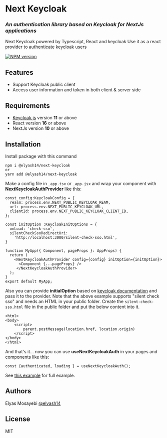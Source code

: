 # Next Keycloak

### _An authentication library based on Keycloak for NextJs applications_

Next Keycloak powered by Typescript, React and keycloak
Use it as a react provider to authenticate keycloak users

[![NPM version](https://img.shields.io/badge/npm-v2.0.0-blue)]()

## Features

- Support Keycloak public client
- Access user information and token in both client & server side

## Requirements

- [Keycloak.js](https://www.npmjs.com/package/keycloak-js) version **11** or above
- React version **16** or above
- NextJs version **10** or above

## Installation

Install package with this command

```shell
npm i @elyash14/next-keycloak
or
yarn add @elyash14/next-keycloak
```

Make a config file in `_app.tsx` or `_app.jsx` and wrap your component with **NextKeycloakAuthProvider** like this:

```shell
const config:KeycloakConfig = {
  realm: process.env.NEXT_PUBLIC_KEYCLOAK_REAM,
  url: process.env.NEXT_PUBLIC_KEYCLOAK_URL,
  clientId: process.env.NEXT_PUBLIC_KEYCLOAK_CLIENT_ID,
};

const initOption :KeycloakInitOptions = {
  onLoad: 'check-sso',
  silentCheckSsoRedirectUri:
    'http://localhost:3000/silent-check-sso.html',
}

function MyApp({ Component, pageProps }: AppProps) {
  return (
    <NextKeycloakAuthProvider config={config} initOption={initOption}>
      <Component {...pageProps} />
     </NextKeycloakAuthProvider>
  );
}
export default MyApp;
```

Also you can provide **initialOption** based on [keycloak documentation](https://www.keycloak.org/docs/latest/securing_apps/index.html#_javascript_adapter) and pass it to the provider. Note that the above example supports "silent check sso" and needs an HTML in your public folder. Create the `silent-check-sso.html` file in the public folder and put the below content into it.

```shell
<html>
<body>
    <script>
        parent.postMessage(location.href, location.origin)
    </script>
</body>
</html>
```

And that's it... now you can use **useNextKeycloakAuth** in your pages and components like this:

```shell
const {authenticated, loading } = useNextKeycloakAuth();
```

See [this example](https://github.com/elyash14/next-keycloak/tree/main/example) for full example.

## Authors

Elyas Mosayebi [@elyash14](https://github.com/elyash14)

## License

MIT
